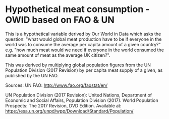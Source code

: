 # Hypothetical meat consumption - OWID based on FAO & UN

This is a hypothetical variable derived by Our World in Data which asks the question: "what would global meat production have to be if everyone in the world was to consume the average per capita amount of a given country?" e.g. "how much meat would we need if everyone in the world consumed the same amount of meat as the average UK citizen?".

This was derived by multiplying global population figures from the UN Population Division (2017 Revision) by per capita meat supply of a given, as published by the UN FAO. 

Sources: 
UN FAO: http://www.fao.org/faostat/en/

UN Population Division (2017 Revision): United Nations, Department of Economic and Social Affairs, Population Division (2017). World Population Prospects: The 2017 Revision, DVD Edition. Available at: https://esa.un.org/unpd/wpp/Download/Standard/Population/